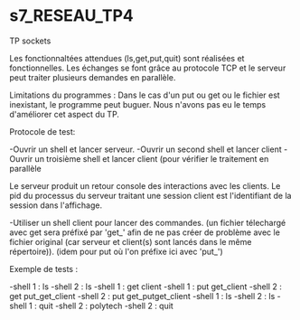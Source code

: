 # s7_RESEAU_TP4
TP sockets

Les fonctionnaltées attendues (ls,get,put,quit) sont réalisées et fonctionnelles.
Les échanges se font grâce au protocole TCP et le serveur peut traiter plusieurs demandes en parallèle.

Limitations du programmes :
Dans le cas d'un put ou get ou le fichier est inexistant, le programme peut buguer. Nous n'avons pas eu le temps d'améliorer cet aspect du TP.

Protocole de test:

-Ouvrir un shell et lancer serveur.
-Ouvrir un second shell et lancer client
-Ouvrir un troisième shell et lancer client (pour vérifier le traitement en parallèle

Le serveur produit un retour console des interactions avec les clients. Le pid du processus du serveur traitant une session client est l'identifiant de la session dans l'affichage.

-Utiliser un shell client pour lancer des commandes.
(un fichier télechargé avec get sera préfixé par 'get\_' afin de ne pas créer de problème avec le fichier original (car serveur et client(s) sont lancés dans le même répertoire)).
(idem pour put où l'on préfixe ici avec 'put\_')

Exemple de tests :

-shell 1 : ls
-shell 2 : ls
-shell 1 : get client
-shell 1 : put get_client
-shell 2 : get put_get_client
-shell 2 : put get_putget_client
-shell 1 : ls
-shell 2 : ls
-shell 1 : quit
-shell 2 : polytech
-shell 2 : quit

